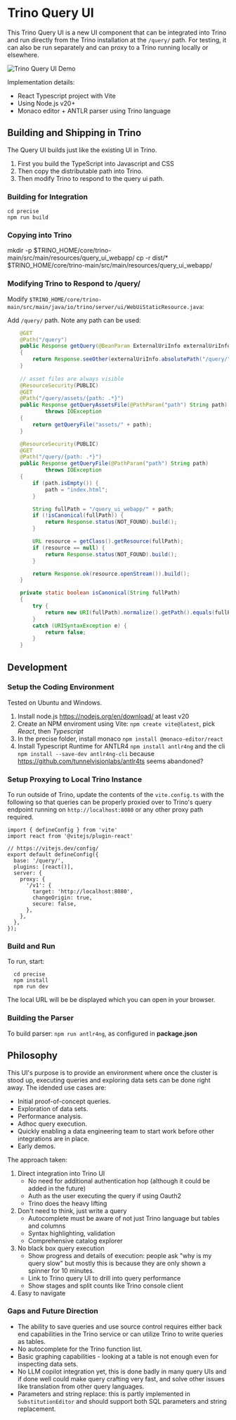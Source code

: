 # Trino Query UI

This Trino Query UI is a new UI component that can be integrated into Trino and run directly from the Trino installation at the `/query/` path. For testing, it can also be run separately and can proxy to a Trino running locally or elsewhere.

![Trino Query UI Demo](demos.gif "Trino Query UI Demo")

Implementation details:
* React Typescript project with Vite
* Using Node.js v20+
* Monaco editor + ANTLR parser using Trino language

## Building and Shipping in Trino

The Query UI builds just like the existing UI in Trino.
1. First you build the TypeScript into Javascript and CSS
2. Then copy the distributable path into Trino.
3. Then modify Trino to respond to the query ui path.

### Building for Integration

```
cd precise
npm run build
```

### Copying into Trino

mkdir -p $TRINO_HOME/core/trino-main/src/main/resources/query_ui_webapp/
cp -r dist/* $TRINO_HOME/core/trino-main/src/main/resources/query_ui_webapp/

### Modifying Trino to Respond to /query/

Modify `$TRINO_HOME/core/trino-main/src/main/java/io/trino/server/ui/WebUiStaticResource.java`:

Add `/query/` path. Note any path can be used:

```java
    @GET
    @Path("/query")
    public Response getQuery(@BeanParam ExternalUriInfo externalUriInfo)
    {
        return Response.seeOther(externalUriInfo.absolutePath("/query/")).build();
    }
    
    // asset files are always visible
    @ResourceSecurity(PUBLIC)
    @GET
    @Path("/query/assets/{path: .*}")
    public Response getQueryAssetsFile(@PathParam("path") String path)
            throws IOException
    {
        return getQueryFile("assets/" + path);
    }

    @ResourceSecurity(PUBLIC)
    @GET
    @Path("/query/{path: .*}")
    public Response getQueryFile(@PathParam("path") String path)
            throws IOException
    {
        if (path.isEmpty()) {
            path = "index.html";
        }

        String fullPath = "/query_ui_webapp/" + path;
        if (!isCanonical(fullPath)) {
            return Response.status(NOT_FOUND).build();
        }

        URL resource = getClass().getResource(fullPath);
        if (resource == null) {
            return Response.status(NOT_FOUND).build();
        }

        return Response.ok(resource.openStream()).build();
    }

    private static boolean isCanonical(String fullPath)
    {
        try {
            return new URI(fullPath).normalize().getPath().equals(fullPath);
        }
        catch (URISyntaxException e) {
            return false;
        }
    }
```

## Development

### Setup the Coding Environment

Tested on Ubuntu and Windows.

1. Install node.js <https://nodejs.org/en/download/> at least v20
2. Create an NPM enviroment using Vite: `npm create vite@latest`, pick *React*, then *Typescript*
3. In the precise folder, install monaco `npm install @monaco-editor/react`
4. Install Typescript Runtime for ANTLR4 `npm install antlr4ng` and the cli `npm install --save-dev antlr4ng-cli`
   because <https://github.com/tunnelvisionlabs/antlr4ts> seems abandoned?

### Setup Proxying to Local Trino Instance

To run outside of Trino, update the contents of the `vite.config.ts` with the following so that queries can be properly proxied over to Trino's query endpoint running on `http://localhost:8080` or any other proxy path required.

```tsx
import { defineConfig } from 'vite'
import react from '@vitejs/plugin-react'

// https://vitejs.dev/config/
export default defineConfig({
  base: '/query/',
  plugins: [react()],
  server: {
    proxy: {
      '/v1': {
        target: 'http://localhost:8080',
        changeOrigin: true,
        secure: false,
      },
    },
  },
});
```

### Build and Run

To run, start:

```shell
  cd precise
  npm install
  npm run dev
```

The local URL will be be displayed which you can open in your browser.

### Building the Parser

To build parser: `npm run antlr4ng`, as configured in **package.json**

## Philosophy

This UI's purpose is to provide an environment where once the cluster is stood up, executing queries and exploring data sets can be done right away. The idended use cases are:
* Initial proof-of-concept queries.
* Exploration of data sets.
* Performance analysis.
* Adhoc query execution.
* Quickly enabling a data engineering team to start work before other integrations are in place.
* Early demos.

The approach taken:
1. Direct integration into Trino UI
   - No need for additional authentication hop (although it could be added in the future)
   - Auth as the user executing the query if using Oauth2
   - Trino does the heavy lifting
2. Don't need to think, just write a query
   - Autocomplete must be aware of not just Trino language but tables and columns
   - Syntax highlighting, validation
   - Comprehensive catalog explorer
3. No black box query execution
   - Show progress and details of execution: people ask "why is my query slow" but mostly this is because they are only shown a spinner for 10 minutes.
   - Link to Trino query UI to drill into query performance
   - Show stages and split counts like Trino console client
4. Easy to navigate

### Gaps and Future Direction

* The ability to save queries and use source control requires either back end capabilities in the Trino service or can utilize Trino to write queries as tables.
* No autocomplete for the Trino function list.
* Basic graphing capabilities - looking at a table is not enough even for inspecting data sets. 
* No LLM copilot integration yet, this is done badly in many query UIs and if done well could make query crafting very fast, and solve other issues like translation from other query languages.
* Parameters and string replace: this is partly implemented in `SubstitutionEditor` and should support both SQL parameters and string replacement.